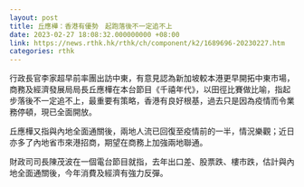```yaml
---
layout: post
title: 丘應樺：香港有優勢　起跑落後不一定追不上
date: 2023-02-27 18:08:32.000000000 +08:00
link: https://news.rthk.hk/rthk/ch/component/k2/1689696-20230227.htm
categories: rthk
---
```


行政長官李家超早前率團出訪中東，有意見認為新加坡較本港更早開拓中東市場，商務及經濟發展局局長丘應樺在本台節目《千禧年代》，以田徑比賽做比喻，指起步落後不一定追不上，最重要有策略，香港有良好根基，過去只是因為疫情而令業務停頓，現已全面開放。

丘應樺又指與內地全面通關後，兩地人流已回復至疫情前的一半，情況樂觀；近日亦多了內地省市來港招商，期望在商務上加強兩地聯通。

財政司司長陳茂波在一個電台節目就指，去年出口差、股票跌、樓市跌，估計與內地全面通關後，今年消費及經濟有強力反彈。
